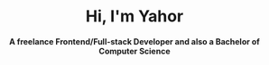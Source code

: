 <div align="center">
<h1 align="center">Hi, I'm Yahor</h1>
<h4 align="center">A freelance Frontend/Full-stack Developer and also a Bachelor of Computer Science</h4>
</div>



